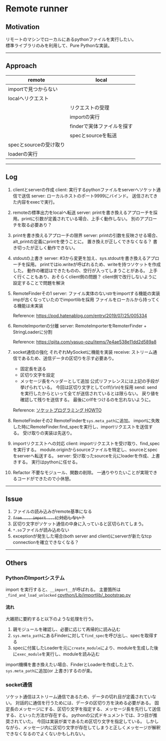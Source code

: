 # Remote runner

## Motivation
リモートのマシンでローカルにあるpythonファイルを実行したい。<br>
標準ライブラリのみを利用して、Pure Pythonな実装。

****

## Approach
|remote                      | local                        |
|----------------------------|------------------------------|
|importで見つからない        |                              |
|localへリクエスト           |                              |
|                            | リクエストの受理             |
|                            | importの実行                 |
|                            | finderで実体ファイルを探す   |
|                            | specとsourceを転送           |
|specとsourceの受け取り      |                              |
|loaderの実行                |                              |

****

## Log
1. clientとserverの作成
    client:
    実行するpythonファイルをserverへソケット通信で送信
    server:
    ローカルホストのポート9999にバインド。
    送信されてきた内容をexecで実行。

2. remoteの標準出力をlocalへ転送
    server:
    printを書き換えるアプローチを採用。printに引数が定義されている場合、上手く動作しない。
    別のアプローチを取る必要あり？

3. printを書き換えるアプローチの限界
    server:
    printの引数を反映させる場合、alt_printの定義にprintを使うことに。
    置き換えが正しくできなくなる？
    書き切ったが正しく動作できない。

4. stdoutの上書き
    server:
    #3から変更を加え、sys.stdoutを書き換えるアプローチを採用。
    printではio.writeが呼ばれるため、writeを持つソケットを作成した。
    動作の確認はできたものの、空行が入ってしまうことがある。
    上手く行くこともあり、おそらくclient側の問題？
    client側で改行しないように設定することで問題を解決

5. RemoteFinderその1
    server:
    ファイル実体のないstrをimportする機能の実装
    impが古くなっていたのでimportlibを採用
    ファイルをローカルから持ってくる機能は未実装

    Reference:
    https://pod.hatenablog.com/entry/2019/07/25/005334

6. RemoteImporterの分離
    server:
    RemoteImporterをRemoterFinder + StringLoaderに分割

    Reference:
    https://qiita.com/yasuo-ozu/items/7e4ae538e11dd2d589a8

7. socket通信の強化
    それぞれMySocketに機能を実装
    receive:
    ストリーム通信であるため、送信データの区切りを示す必要あり。
    - 固定長を送る
    - 区切り文字を設定
    - メッセージ長をヘッダーとして追加
    公式リファレンスには上記の手段が挙げられている。
    今回は区切り文字としてcrlf(\\r\\n)を採用
    send:
    sendを実行したからといって全てが送信されているとは限らない。
    戻り値を確認して残りを送信する。
    最後にcrlfをつけるのを忘れないように。

    Reference:
    [ソケットプログラミング HOWTO](https://docs.python.org/ja/3/howto/sockets.html#using-a-socket)

8. RemoteFinderその2
    RemoteFinderを`sys.meta_path`に追加。
    importに失敗した時にRemoteFinder.find_specを実行し、importリクエストを送信する。
    受け取りの実装は先送り。

9. importリクエストへの対応
    client:
    importリクエストを受け取り、find_specを実行する。
    module.originからsourceファイルを特定し、sourceとspecをserverへ転送する。
    server:
    受け取ったsourceを元にloaderを作成、上書きする。
    実行はpythonに任せる。

10. Refactor
    不要なモジュール、関数の削除。
    一通りやりたいことが実現できるコードができたので小休憩。

****

## Issue
1. ファイルの読み込みがremote基準になる
2.  ~~`from ... import ...`に対応しない？~~
3. 区切り文字がソケット通信の中身に入っていると区切られてしまう。
4. `*.so`ファイルが読み込めない
5. exceptionが発生した場合(both server and client)にserverが新たなtcp connectionを確立できなくなる？

****

## Others
### PythonのImportシステム
import を実行すると、`__import__`が呼ばれる。
主要箇所は`_find_and_load_unlocked`
[cpython/Lib/importlib/\_bootstrap.py](https://github.com/python/cpython/blob/79d1c2e6c9d1bc1cf41ec3041801ca1a2b9a995b/Lib/importlib/_bootstrap.py)
#### 流れ
大雑把に要約すると以下のような処理を行う。

1. 親モジュールを確認し、必要に応じて再帰的に読み込む
2. `sys.meta_path`にあるFinderに対して`find_spec`を呼び出し、specを取得する
3. specに付属したLoaderを元に`create_module`により、moduleを生成した後に`exec_module`を実行し、moduleを読み込む

import機構を書き換えたい場合、FinderとLoaderを作成した上で、`sys.meta_path`に追加(or 上書き)するのが楽。

### socket通信
ソケット通信はストリーム通信であるため、データの切れ目が定義されていない。
対話的に通信を行うためには、データの区切り方を決める必要がある。
固定長のメッセージにする、区切り文字を指定する、メッセージ長を先行して送信する、といった方法が存在する。
pythonの公式ドキュメントでは、3つ目が推奨されていた。
今回は実装が楽であるため区切り文字を指定している。
しかしながら、メッセージ内に区切り文字が存在してしまうと正しくメッセージが解釈できなくなるのでよくないかもしれない。

